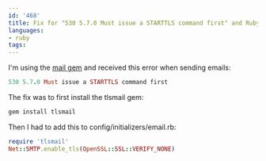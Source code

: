 ```yaml
---
id: '468'
title: Fix for "530 5.7.0 Must issue a STARTTLS command first" and Ruby mail gem
languages:
- ruby
tags:
---
```

I'm using the [mail gem](http://github.com/mikel/mail) and received this error when sending emails:


```ruby
530 5.7.0 Must issue a STARTTLS command first
```
    

The fix was to first install the tlsmail gem:


```ruby
gem install tlsmail
```
    

Then I had to add this to config/initializers/email.rb:


```ruby
require 'tlsmail' 
Net::SMTP.enable_tls(OpenSSL::SSL::VERIFY_NONE)
```
    

